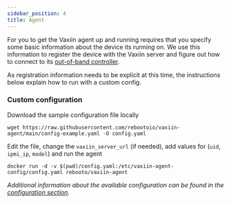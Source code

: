 ```yaml
---
sidebar_position: 4
title: Agent
---
```


For you to get the Vaxiin agent up and running requires that you specify some basic information about the device its running on.
We use this information to register the device with the Vaxiin server and figure out how to connect to its [out-of-band controller](../faq#what-models-do-you-support).

As registration information needs to be explicit at this time, the instructions below explain how to run with a custom config.

### Custom configuration
Download the sample configuration file locally
```
wget https://raw.githubusercontent.com/rebootoio/vaxiin-agent/main/config-example.yaml -O config.yaml
```
Edit the file, change the `vaxiin_server_url` (if needed), add values for (`uid`, `ipmi_ip`, `model`) and run the agent
```
docker run -d -v $(pwd)/config.yaml:/etc/vaxiin-agent-config/config.yaml rebooto/vaxiin-agent
```
_Additional information about the available configuration can be found in the [configuration section](../configuration/agent)._

